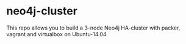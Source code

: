 neo4j-cluster
=============

This repo allows you to build a 3-node Neo4j HA-cluster with packer, vagrant and virtualbox on Ubuntu-14.04 
